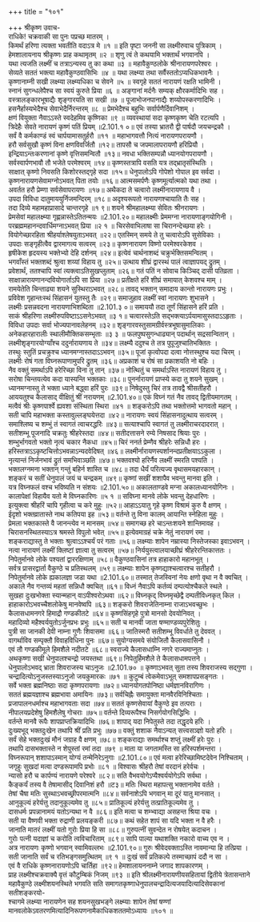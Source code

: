 +++
title = "१०१"

+++
श्रीकृष्ण उवाच-  
राधिके! चक्रवाकी सा पुनः पप्रच्छ मातरम् ।  
किमर्थं हरिणा त्यक्ता भवतीति वदाऽत्र मे ॥१ ॥
इति पृष्टा जननी सा लक्ष्मीरुवाच पुत्रिकाम् ।  
हेमशालायनाय श्रीकृष्णः प्राह कथामृतम् ॥२ ॥
शृणु त्वं ते कथयामि भक्तार्थं भगवानपि ।  
यथा त्यजति लक्ष्मीं च तत्राऽन्यस्य तु का कथा ॥३ ॥
महावैकुण्ठलोके श्रीनारायणपरेश्वरः ।  
सेव्यते सततं भक्त्या महावैकुण्ठवासिभिः ॥४ ॥
यथा लक्ष्म्या तथा सर्वैस्ततोऽप्यधिकभावनैः ।  
कृष्णानाम्नी सखी लक्ष्म्या लक्ष्म्यधिका च सेवने ॥५ ॥
स्वगृहे सततं नारायणं रक्षति भामिनी ।  
स्नानं सुगन्धलेपैश्च सा स्वयं कुरुते प्रिया ॥६ ॥
अङ्गानां मर्दनैः सम्यक् क्षौरकर्मादिभिः सह ।  
वस्त्रालङ्कारभूषाद्यैः शृङ्गारयति सा सखी ॥७ ॥
पूजाभोजनपानाद्यैः शय्योपस्करणादिभिः ।  
हसनैर्हास्यभेदैश्च सेवाभेदैर्निरन्तरम् ॥८ ॥
प्रेमभेदैश्च बहुभिः सर्वार्पणैर्दिवानिशम् ।  
क्षणं वियुक्ता नैवाऽऽस्ते स्वदेहमिव कृष्णिका ॥९ ॥
व्यवस्थायां सदा कृष्णकृष्ण चेति रटत्यपि ।  
त्रिदेहैः सेवते नारायणं कृष्णं पतिं प्रियम् ॥2.101.१ ०॥
एवं तस्या भ्रातरौ द्वी पार्षदौ जयचन्द्रकौ ।  
सर्वं वै कर्मकाण्डं स्वं चार्पयामासतुर्हरौ ॥११ ॥
महाभागवत्तौ नित्यं नारायणपरायणौ ।  
हरौ सर्वसुखौ कृष्णं विना क्षणविवर्जितौ ॥१२॥
तापसौ च जपमालापरायणौ हरिप्रियौ ।  
इन्द्रियाऽन्तःकरणानां कृष्णे वृत्तिसमन्वितौ ॥१३॥
नवधा भक्तिसम्पन्नौ ध्यानयोगपरायणौ ।  
सर्वस्वार्पणभावौ तौ भजेते परमेश्वरम् ॥१४॥
कृष्णस्तत्रापि वसति यत्र तद्भ्रातृसंस्थितिः ।  
साक्षात् कृष्णो निवसति किशोरस्तद्गृहे सदा ॥१५॥
धेनुपालोऽपि गोपेशो गोपाल इव सर्वदा ।  
कृष्णनारायणसेवामग्नोऽभवत् पिता तयोः ॥१६॥
आत्मसमर्पणैः कृष्णमूर्त्यात्मको यथा तथा ।  
अवर्तत हरौ प्रेम्णा सर्वसेवापरायणः ॥१७॥
अथैकदा ते चत्वारो लक्ष्मीनारायणाय वै ।  
उपदा विविधा दातुमाययुर्निजमन्दिरम् ॥१८॥
अदृश्यरूपतो नारायणश्चायाति तैः सह ।  
तदा दिव्ये महामहाप्रासादे चान्तरगृहे ॥१ ९॥
शयने श्रीमहालक्ष्म्या सेवितः श्रीनरायणः ।  
प्रेमसेवां महालक्ष्म्या गृह्णन्नास्तेऽतितन्मयः ॥2.101.२०॥
महालक्ष्मीः प्रेममग्ना नारायणाङ्गयोगिनी ।  
परब्रह्ममहानन्दवार्धिमग्नाऽभवत् प्रिया ॥२ १ ॥
चिरसेवाभिलाषा सा चिरानन्देच्छया हरेः ।  
वियोगेच्छारहिता श्रीहर्याश्लेषयुताऽभवत् ॥२२॥
एतस्मिन् समये ते तु चत्वारोऽपि सुसेविकाः ।  
उपदाः सङ्गृहीत्वैव द्वारमागत्य सत्वरम् ॥२३॥
कृष्णनारायण विष्णो परमेश्वरकेशव ।  
हृषीकेश हृदयस्य भक्तेभ्यो देहि दर्शनम् ॥२४॥
इत्येवं चार्थनाशब्दं चक्रुर्भक्तिसमन्वितम् ।  
भगवाँस्तं भक्तशब्दं श्रुत्वा शय्यां विहाय तु ॥२५॥
उत्थाय शीघ्रं द्वारस्थं पालं त्वाज्ञापयद् द्रुतम् ।  
प्रवेशार्थं, ततश्चापि स्वां त्यक्त्वाऽतिसुखप्लुताम् ॥२६॥
गतं पतिं न सोवाच किञ्चिद् दासी पतिव्रता ।  
साक्षान्नारायणानन्दवियोगार्ताऽपि सा प्रिया ॥२७॥
प्रतीक्षते हरिं शीघ्रं समायात् केशवश्च माम् ।  
रामयेतेति चिन्ताढ्या शयने सुस्थिराऽभवत् ॥२८॥
तावद् भक्तान् समादाय कान्तो नारायणः प्रभुः ।  
प्रविवेश गृहान्तःस्थं सिंहासनं युतस्तु तैः ॥२९॥
समाजुहाव लक्ष्मीं स्वां नारायणः शुभासने ।  
लक्ष्मीः प्रसन्नवदना नारायणाभिशब्दिता ॥2.101.३ ०॥
समाययौ तदा तूर्णं सिंहासने हरिं प्रति ।  
साकं श्रीहरिणा लक्ष्मीरुपविष्टाऽऽसनेऽभवत् ॥३ १॥
चत्वारस्तेऽति सद्भक्त्याऽर्पयामासुस्तदाऽऽहृताः ।  
विविधा उपदाः सर्वा भोज्यपानावलेहनम् ॥३२॥
शृङ्गारवस्तुसामग्रीर्वस्त्रभूषासुमालिकाः ।  
अनेकहारहारालीः स्थालीमौक्तिकसम्भृताः ॥३ ३ ॥
फलपुष्पसुगन्धाढ्यान् पदार्थान् सद्रसान्वितान् ।  
लक्ष्मीशृङ्गारयोग्याँश्च ददुर्नारायणाय ते ॥३४॥
लक्ष्म्यै ददुश्च ते तत्र पुपूजुश्चातिभक्तितः ।  
तस्थुः स्तुतिं प्रचक्रुश्च ध्यानमग्नास्तदाऽऽभवन् ॥३५॥
पूजां कृत्वोपदा दत्वा नोत्तस्थुश्च यदा चिरम् ।  
लक्ष्मीः रोषं गता विघ्नरूपाणामुपरि द्रुतम् ॥३६॥
अप्रकाशं च रोषं सा प्रकाशयति नो बहिः ।  
नैव वक्तुं समर्थाऽपि हरेरिच्छा विना तु तान् ॥३७॥
नोत्थितुं च समर्थाऽस्ति नारायणं विहाय तु ।  
सरोषा चिन्तयत्येव कदा यास्यन्ति भक्तकाः ॥३८॥
पुनर्नारायणं प्राप्स्ये कदा तु शयने सुखम् ।  
ध्यानमग्नास्तु ते भक्ता ध्याने बद्ध्वा हरिं पुरः ॥३९॥
निषेदुस्तु चिरं तत्र तावद्वै श्रीसतीहरौ ।  
आययतुश्च कैलासाद् वीक्षितुं श्रीं नरायणम् ॥2.101.४०॥
एकं विघ्नं गतं नैव तावद् द्वितीयमागतम् ।  
मत्वैवं श्रीः कृष्णपार्श्वे ह्यवशा संस्थिता स्थिरा ॥४१ ॥
शङ्करोऽपि तथा भक्तोत्तमो भागवतो महान् ।  
सती चापि महाभक्ता कस्तावुल्लङ्घयेत्तदा ॥४२॥
नारायणः स्वयं सिंहासनादुत्थाय सत्वरम् ।  
समाश्लिष्य च शम्भुं तं स्वागतं त्वाचरद्धरिः ॥४३॥
सत्याश्चापि स्वागतं तु लक्ष्मीराचरदादरात् ।  
सतीशम्भू पूजनादि चक्रतुः श्रीहरेस्तदा ॥४४॥
सतीदत्तासने रम्ये निषसाद श्रियाः पुरः ।  
शम्भुर्भागवतो भक्तो नृत्यं चकार नैकधा ॥४५॥
चिरं ननर्त प्रेम्णैव श्रीहरेः सन्निधौ हरः ।  
हरिस्तत्राऽऽकृष्टचित्तोऽभवन्नाऽन्यदवेदिषत् ॥४६॥
लक्ष्मीर्नारायणस्पर्शानन्दप्रतीक्षयाऽऽकुला ।  
नृत्यान्तं निर्जनभावं द्रुतं समभिवाञ्छति ॥४७॥
भक्तवश्यो हरिर्नैव लक्ष्मीं स्मरति पश्यति ।  
भक्तलग्नमना भक्तान् गन्तुं बहिर्न शास्ति च ॥४८॥
तदा धैर्यं परित्यज्य वृथासमयहारकान् ।  
शङ्करं च सतीं धेनुपालं जयं च चन्द्रकम् ॥४९॥
कृष्णां सखीं शशापैव भवन्तु मानवा इति ।  
यत्र विघ्नफलं वश्च भविष्यति न संशयः ॥2.101.५०॥
अकालताण्डवे मग्ना अकालध्यानयोगिनः ।  
कालापेक्षां विहायैव यतो मे विघ्नकारिणः ॥५ १ ॥
सविघ्ना मानवे लोके भवन्तु देहधारिणः ।  
इत्युक्त्वा श्रीहरिं चापि गृहीत्वा च करे मुहुः ॥५२॥
आहाऽऽयातु गृहे कृष्ण विश्रामं कुरु वै क्षणम् ।  
ईदृशो भक्तव्रातास्ते नाथ कतिपया इह ॥५३॥
वर्तन्ते तु विना कालम् आयान्ति स्नेहिला मुहुः ।  
प्रेमला भक्तकास्ते वै जानन्त्येव न मानसम् ॥५४॥
समागच्छ हरे चाऽन्तःशयने शान्तिमावह ।  
चिरासनस्थितस्याऽत्र श्रमस्ते विपुलो भवेत् ॥५५॥
इत्येवमाग्रहं चक्रे नेतुं नारायणं रमा ।  
शङ्कराद्यास्तु ते भक्ताः श्रुत्वाऽऽश्चर्यं परं गताः ॥५६॥
लक्ष्म्याः शापेन नम्रास्या निस्तेजस्का इवाऽभवन् ।  
नत्वा नारायणं लक्ष्मीं क्लिष्टां ज्ञात्वा तु सत्वरम् ॥५७॥
निर्ययुस्त्वालयाच्छीघ्रं श्रीहरेरन्तिकात्ततः ।  
निपेतुर्मानवे लोके पश्यतां द्वाररक्षिणाम् ॥५८॥
वैकुण्ठवासिनां तत्र हाहाकारो महानभूत् ।  
सर्वत्र प्रासरद्वार्ता वैकुण्ठे च प्रतिस्थलम् ॥५९॥
लक्ष्म्याः शापेन कृष्णद्याश्चत्वारश्च सतीहरौ ।  
निपेतुर्मानवे लोके ह्यकालज्ञा जडा यथा ॥2.101.६०॥
तस्मात् तेजस्विनां नेयः क्षणो वृथा न वै क्वचित् ।  
अकाले नैव गन्तव्यं महतां सन्निधौ क्वचित् ॥६१॥
विध्नं नैवाऽपि कर्तव्यं दम्पत्योश्चैकले स्थले ।  
सुखहा दुःखभोक्ता स्यान्महान् वाऽपीश्वरोऽथवा ॥६२॥
विघ्नकृद् विघ्नमृच्छेद्वै दम्पतीविध्नकृत् किल ।  
हाहाकारोऽभवच्चैशलोकेषु मानवेष्वपि ॥६३॥
शङ्करो शिवराजेतिनाम्ना राजाऽभवच्छुभः ।  
कैलासधामनगरे हिमाद्रौ गण्डकीतटे ॥६४॥
कृष्णसिंहगृहे पुत्रो मानसो देवयोनिवत् ।  
महादिव्यो महैश्वर्ययुतोऽर्जुनप्रभः प्रभुः ॥६५॥
सती च मानवी जाता षण्माण्डव्यपुरेशितुः ।  
पुत्री सा जानकी देवी नाम्ना गुणैः शिवासमा ॥६६॥
जातिस्मरौ सतीशम्भू विवर्धाते तु देववत् ।  
वागर्थाविव सम्पृक्तौ विवाहविधिना पुनः ॥६७॥
सुयोग्यसमये संयोजितौ कैलासवासिनौ ।  
एवं तौ गण्डकीमूले हिमशैले नदीतटे ॥६८॥
स्वराज्ये कैलासधाम्नि नगरे राज्यमाप्नुतः ।  
अथकृष्णा सखी धेनुपालश्चन्द्रो जयस्तथा ॥६९॥
निपेतुर्हिमशैले ते कैलासधामपत्तने ।  
धेनुपालोऽभवद् भ्राता शिवराजस्य चाऽनुजः ॥2.101.७० ॥
कृष्णाऽभवत् सुता तस्य शिवराजस्य सद्गुणा ।  
चन्द्रादित्योऽनुजस्तस्याऽनुजो जयकुमारकः ॥७१ ॥
कुटुम्बं त्वेकमेवाऽभूत् समशापप्रसङ्गतः ।  
सर्वे भक्ता ब्रह्मनिष्ठाः सदा कृष्णपरायणाः ॥७२॥
ध्यानयोगतपोनिष्ठा धर्मज्ञानविरागिणः ।  
सततं ब्रह्मयज्ञाश्च ब्रह्मभावा अमायिनः ॥७३॥
सर्वचिह्नैः समायुक्ता मानवैरविनिश्चिताः ।  
प्रजापालनधर्माश्च महाभागवताः सदा ॥७४॥
सततं कृष्णसेवायां वैकुण्ठे इव तत्पराः ।  
नीपालयप्रदेशेषु हिमशैलेषु गोचराः ॥७५॥
वर्तन्ते दिव्यरूपैश्च निसर्गयोगसिद्धिभिः ।  
वर्तन्ते मानवै रूपैः शापप्राप्तक्रियादिभिः ॥७६॥
शापाद् यदा निपेतुस्ते तदा तद्धृदये हरिः ।  
दुःख्यभूद् भक्तदुःखेन तथापि श्रीं प्रति प्रभुः ॥७७॥
वक्तुं शशाक नैवाऽन्यत् सत्त्वसञ्ज्ञो यतो हरिः ।  
सर्वं सेहे भक्तदुःखं मौनं जग्राह वै क्षणम् ॥७८॥
शङ्कराद्याः समर्थाश्च शप्तुं लक्ष्मीं हरेः पुरः ।  
तथापि दासभक्तास्ते न शेपुस्तां रमां तदा ॥७९ ॥
माता या जगतामस्ति सा हरिस्पर्शमन्तरा ।  
विघ्नरूपान् शशापाऽस्मान् योग्यं तन्मेनिरेऽनुगाः ॥2.101.८०॥
एवं मत्वा हरेरिच्छामिष्टदेवेन निश्चिताम् ।  
जगृहुः सुखदां मत्वा दण्डरूपामपि प्रभोः ॥८१ ॥
विश्वासः श्रीहरौ तेषां वरदानं हरेर्वचः ।  
न्यासो हरौ च कार्पण्यं नारायणे परेश्वरे ॥८२॥
सति वैभवयोगेऽप्यैश्वर्ययोगेऽपि सर्वथा ।  
कैङ्कर्यं तस्य वै तेषामासीद् दिवानिशं हरौ ॥ट३॥
मतिः स्थिरा महापत्सु भक्तानामेव वर्तते ।  
तेषां चैषा मतिः सुस्थाऽभवच्छ्रीपरमात्मनि ॥८४॥
सर्वनाशेऽपि भगवान् मा दूरं यातु मानसात् ।  
आनुकूल्यं हरेर्यत्तु तदानुकूल्यमेव तु ॥८५॥
प्रातिकूल्यं हरेर्यत्तु तत्प्रातिकूल्यमेव तु ।  
दासधर्मः प्रपन्नानामयं यतोऽन्यथा न वै ॥८६॥
इति मत्वा च शम्भ्वाद्या असहन्त श्रिया वचः ।  
सती या वैष्णवी भक्ता रुद्राणी प्रलयङ्करी ॥८७॥
कथं सहेत शापं सा यदि भक्ता न वै हरैः ।  
जानाति मातरं लक्ष्मीं यतो गुरोः प्रिया हि सा ॥८८॥
गुरुपत्नीं सुवन्देत न रोषयेत् कदाचन ।  
गुरोः पत्नी यदाज्ञां च करोति त्वविचारिताम् ॥८९॥
सापि पाल्या यथाशक्ति नकारो वाच्य एव न ।  
अत्र नारायणः कृष्णो भगवान् स्वामिवल्लभः ॥2.101.९०॥
गुरुः श्रीवेदवक्ताऽस्ति नावमान्या हि तत्प्रिया ।  
सती जानाति सर्वं च रतिभङ्गसमुत्थितम् ॥९ १ ॥
दुःखं सर्वं प्रतिकल्पे तस्माच्छापं ददौ न सा ।  
एवं वै राधिके कृष्णनारायणोऽपि चार्तिहा ॥९२॥
हेमशालायननाम्ने जगाद शापकारणम् ।  
प्राह लक्ष्मीश्चक्रवाक्यै वृत्तं कौटुम्बिकं निजम् ॥९३ ॥
इति श्रीलक्ष्मीनारायणीयसहितायां द्वितीये त्रेतासन्ताने महावैकुण्ठे लक्ष्मीशयनस्थिते भगवति सति समागतकृष्णाधेनुपालचन्द्रादित्यजयादित्यादिसेवकानां सतीशङ्करयो-  
श्चागमे लक्ष्म्या नारायणेन सह शयनसुखभङ्गे लक्ष्म्याः शापेन तेषां षण्णां मानवलोकेऽवतरणमित्यादिनिरूपणनामैकाधिकशततमोऽध्यायः ॥१०१ ॥
    

